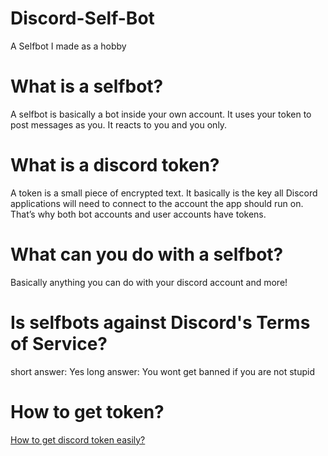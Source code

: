 # Discord-Self-Bot
A Selfbot I made as a hobby
# What is a selfbot?
A selfbot is basically a bot inside your own account. It uses your token to post messages as you. It reacts to you and you only.
# What is a discord token?
A token is a small piece of encrypted text. It basically is the key all Discord applications will need to connect to the account the app should run on. That’s why both bot accounts and user accounts have tokens.
# What can you do with a selfbot?
Basically anything you can do with your discord account and more!
# Is selfbots against Discord's Terms of Service?
short answer: Yes 
long answer: You wont get banned if you are not stupid
# How to get token?
<a href="https://imgur.com/a/Rr8d5SQ">How to get discord token easily?</a>
